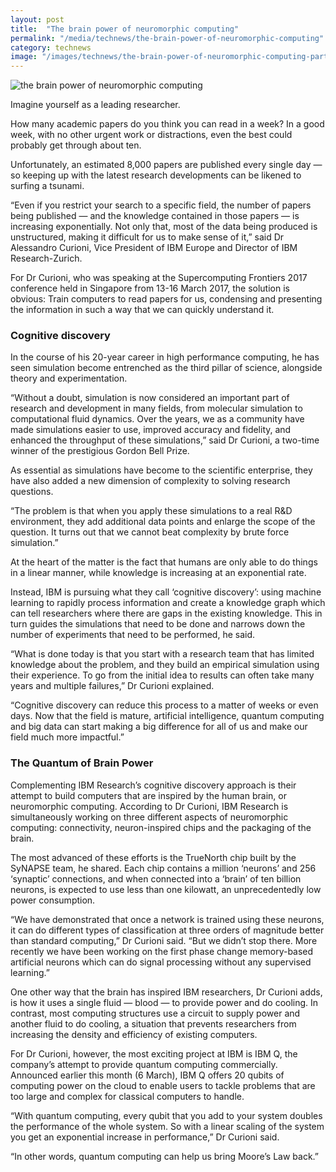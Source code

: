 ```yaml
---
layout: post
title:  "The brain power of neuromorphic computing"
permalink: "/media/technews/the-brain-power-of-neuromorphic-computing"
category: technews
image: "/images/technews/the-brain-power-of-neuromorphic-computing-part-1.png"
---
```


![the brain power of neuromorphic computing]({{site.baseurl}}/images/technews/the-brain-power-of-neuromorphic-computing-part-1.png)

Imagine yourself as a leading researcher. 

How many academic papers do you think you can read in a week? In a good week, with no other urgent work or distractions, even the best could probably get through about ten.

Unfortunately, an estimated 8,000 papers are published every single day — so keeping up with the latest research developments can be likened to surfing a tsunami.

“Even if you restrict your search to a specific field, the number of papers being published — and the knowledge contained in those papers — is increasing exponentially. Not only that, most of the data being produced is unstructured, making it difficult for us to make sense of it,” said Dr Alessandro Curioni, Vice President of IBM Europe and Director of IBM Research-Zurich.

For Dr Curioni, who was speaking at the Supercomputing Frontiers 2017 conference held in Singapore from 13-16 March 2017, the solution is obvious: Train computers to read papers for us, condensing and presenting the information in such a way that we can quickly understand it.

### **Cognitive discovery**
In the course of his 20-year career in high performance computing, he has seen simulation become entrenched as the third pillar of science, alongside theory and experimentation.

“Without a doubt, simulation is now considered an important part of research and development in many fields, from molecular simulation to computational fluid dynamics. Over the years, we as a community have made simulations easier to use, improved accuracy and fidelity, and enhanced the throughput of these simulations,” said Dr Curioni, a two-time winner of the prestigious Gordon Bell Prize.

As essential as simulations have become to the scientific enterprise, they have also added a new dimension of complexity to solving research questions.

“The problem is that when you apply these simulations to a real R&D environment, they add additional data points and enlarge the scope of the question. It turns out that we cannot beat complexity by brute force simulation.”

At the heart of the matter is the fact that humans are only able to do things in a linear manner, while knowledge is increasing at an exponential rate.

Instead, IBM is pursuing what they call ‘cognitive discovery’: using machine learning to rapidly process information and create a knowledge graph which can tell researchers where there are gaps in the existing knowledge. This in turn guides the simulations that need to be done and narrows down the number of experiments that need to be performed, he said.

“What is done today is that you start with a research team that has limited knowledge about the problem, and they build an empirical simulation using their experience. To go from the initial idea to results can often take many years and multiple failures,” Dr Curioni explained.

“Cognitive discovery can reduce this process to a matter of weeks or even days. Now that the field is mature, artificial intelligence, quantum computing and big data can start making a big difference for all of us and make our field much more impactful.”

### **The Quantum of Brain Power**

Complementing IBM Research’s cognitive discovery approach is their attempt to build computers that are inspired by the human brain, or neuromorphic computing. According to Dr Curioni, IBM Research is simultaneously working on three different aspects of neuromorphic computing: connectivity, neuron-inspired chips and the packaging of the brain.

The most advanced of these efforts is the TrueNorth chip built by the SyNAPSE team, he shared. Each chip contains a million ‘neurons’ and 256 ‘synaptic’ connections, and when connected into a ‘brain’ of ten billion neurons, is expected to use less than one kilowatt, an unprecedentedly low power consumption.

“We have demonstrated that once a network is trained using these neurons, it can do different types of classification at three orders of magnitude better than standard computing,” Dr Curioni said. “But we didn’t stop there. More recently we have been working on the first phase change memory-based artificial neurons which can do signal processing without any supervised learning.”    

One other way that the brain has inspired IBM researchers, Dr Curioni adds, is how it uses a single fluid — blood — to provide power and do cooling. In contrast, most computing structures use a circuit to supply power and another fluid to do cooling, a situation that prevents researchers from increasing the density and efficiency of existing computers.

For Dr Curioni, however, the most exciting project at IBM is IBM Q, the company’s attempt to provide quantum computing commercially. Announced earlier this month (6 March), IBM Q offers 20 qubits of computing power on the cloud to enable users to tackle problems that are too large and complex for classical computers to handle.

“With quantum computing, every qubit that you add to your system doubles the performance of the whole system. So with a linear scaling of the system you get an exponential increase in performance,” Dr Curioni said.

“In other words, quantum computing can help us bring Moore’s Law back.”
